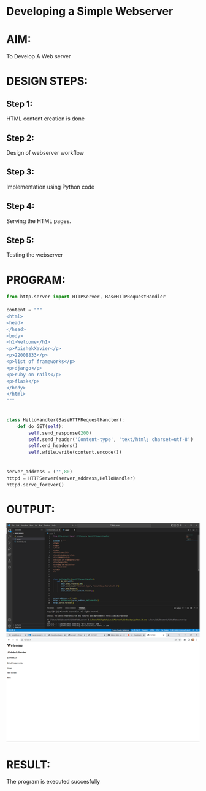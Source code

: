 # Developing a Simple Webserver

# AIM:
To Develop A Web server

# DESIGN STEPS:

## Step 1:

HTML content creation is done

## Step 2:

Design of webserver workflow

## Step 3:

Implementation using Python code

## Step 4:

Serving the HTML pages.

## Step 5:

Testing the webserver

# PROGRAM:
```python
from http.server import HTTPServer, BaseHTTPRequestHandler

content = """
<html>
<head>
</head>
<body>
<h1>Welcome</h1>
<p>AbishekXavier</p>
<p>22008833</p>
<p>list of frameworks</p>
<p>django</p>
<p>ruby on rails</p>
<p>flask</p>
</body>
</html>
"""


class HelloHandler(BaseHTTPRequestHandler):
    def do_GET(self):
        self.send_response(200)
        self.send_header('Content-type', 'text/html; charset=utf-8')
        self.end_headers()
        self.wfile.write(content.encode())


server_address = ('',80)
httpd = HTTPServer(server_address,HelloHandler)
httpd.serve_forever()
```

# OUTPUT:
![output](output1.png)
![output](output.png)

# RESULT:

The program is executed succesfully
